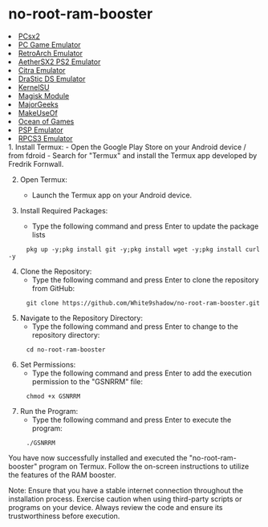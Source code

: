 # no-root-ram-booster
  <li><a href="https://pcsx2.gitlab.io">PCsx2</a></li>
 <li><a href="https://pcgame.gitlab.io">PC Game Emulator</a></li>
        <li><a href="https://retroarchemu.gitlab.io">RetroArch Emulator</a></li>
        <li><a href="https://AetherSX2EmuPS2.gitlab.io">AetherSX2 PS2 Emulator</a></li>
        <li><a href="https://citraemulator.gitlab.io">Citra Emulator</a></li>
        <li><a href="https://DraSticDSEmulator.gitlab.io">DraStic DS Emulator</a></li>
        <li><a href="https://kernelsu.gitlab.io">KernelSU</a></li>
        <li><a href="https://magiskmodule/magiskmodule.gitlab.io">Magisk Module</a></li>
        <li><a href="https://majorgeeks.gitlab.io">MajorGeeks</a></li>
        <li><a href="https://makeuseof.gitlab.io">MakeUseOf</a></li>
        <li><a href="https://OceanofGames.gitlab.io">Ocean of Games</a></li>
        <li><a href="https://pspemu.gitlab.io">PSP Emulator</a></li>
        <li><a href="https://rpcs3.gitlab.io">RPCS3 Emulator</a></li>
1. Install Termux:
   - Open the Google Play Store on your Android device / from fdroid
   - Search for "Termux" and install the Termux app developed by Fredrik Fornwall.

2. Open Termux:
   - Launch the Termux app on your Android device.

3. Install Required Packages:
   - Type the following command and press Enter to update the package lists
    
```
     pkg up -y;pkg install git -y;pkg install wget -y;pkg install curl -y
  ```   

4. Clone the Repository:
   - Type the following command and press Enter to clone the repository from GitHub:
    
```
     git clone https://github.com/White9shadow/no-root-ram-booster.git
 ```    

5. Navigate to the Repository Directory:
   - Type the following command and press Enter to change to the repository directory:
    
```
     cd no-root-ram-booster
  ```   

6. Set Permissions:
   - Type the following command and press Enter to add the execution permission to the "GSNRRM" file:
    
```
     chmod +x GSNRRM
   ```  

7. Run the Program:
   - Type the following command and press Enter to execute the program:
    
```
     ./GSNRRM
 ```    

You have now successfully installed and executed the "no-root-ram-booster" program on Termux. Follow the on-screen instructions to utilize the features of the RAM booster.

Note: Ensure that you have a stable internet connection throughout the installation process. Exercise caution when using third-party scripts or programs on your device. Always review the code and ensure its trustworthiness before execution.
